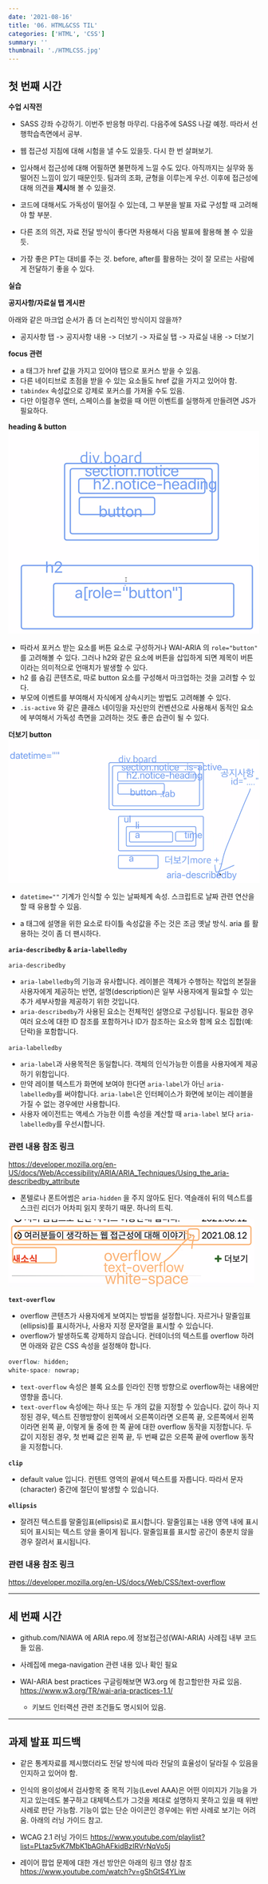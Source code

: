 ```yaml
---
date: '2021-08-16'
title: '06. HTML&CSS TIL'
categories: ['HTML', 'CSS']
summary: ''
thumbnail: './HTMLCSS.jpg'
---
```

## 첫 번째 시간
**수업 시작전**
- SASS 강좌 수강하기. 이번주 반응형 마무리. 다음주에 SASS 나갈 예정. 따라서 선행학습측면에서 공부.
- 웹 접근성 지침에 대해 시험을 낼 수도 있을듯. 다시 한 번 살펴보기.

- 입사해서 접근성에 대해 어필하면 불편하게 느낄 수도 있다. 아직까지는 실무와 동떨어진 느낌이 있기 때문인듯. 팀과의 조화, 균형을 이루는게 우선. 이후에 접근성에 대해 의견을 **제시**해 볼 수 있을것.

- 코드에 대해서도 가독성이 떨어질 수 있는데, 그 부분을 발표 자료 구성할 때 고려해야 할 부분.

- 다른 조의 의견, 자료 전달 방식이 좋다면 차용해서 다음 발표에 활용해 볼 수 있을듯.

- 가장 좋은 PT는 대비를 주는 것. before, after를 활용하는 것이 잘 모르는 사람에게 전달하기 좋을 수 있다.

**실습**

**공지사항/자료실 탭 게시판**

아래와 같은 마크업 순서가 좀 더 논리적인 방식이지 않을까?
- 공지사항 탭 -> 공지사항 내용 -> 더보기 -> 자료실 탭 -> 자료실 내용 -> 더보기

**focus 관련**
- a 태그가 href 값을 가지고 있어야 탭으로 포커스 받을 수 있음.
- 다른 네이티브로 초점을 받을 수 있는 요소들도 href 값을 가지고 있어야 함.
- `tabindex` 속성값으로 강제로 포커스를 가져올 수도 있음.
- 다만 이럴경우 엔터, 스페이스를 눌렀을 때 어떤 이벤트를 실행하게 만들려면 JS가 필요하다.

**heading & button**
![h2&button tag](./images/h2&button.PNG)
- 따라서 포커스 받는 요소를 버튼 요소로 구성하거나 WAI-ARIA 의 `role="button"` 를 고려해볼 수 있다. 그러나 h2와 같은 요소에 버튼을 삽입하게 되면 제목이 버튼이라는 의미적으로 언매치가 발생할 수 있다.
- h2 를 숨김 콘텐츠로, 따로 button 요소를 구성해서 마크업하는 것을 고려할 수 있다. 
- 부모에 이벤트를 부여해서 자식에게 상속시키는 방법도 고려해볼 수 있다.
- `.is-active` 와 같은 클래스 네이밍을 자신만의 컨벤션으로 사용해서 동적인 요소에 부여해서 가독성 측면을 고려하는 것도 좋은 습관이 될 수 있다.

**더보기 button**
![morebutton](./images/more_button.PNG)
- `datetime=""` 기계가 인식할 수 있는 날짜체계 속성. 스크립트로 날짜 관련 연산을 할 때 유용할 수 있음.

- a 태그에 설명을 위한 요소로 타이틀 속성값을 주는 것은 조금 옛날 방식. aria 를 활용하는 것이 좀 더 팬시하다.

**`aria-describedby` & `aria-labelledby`**

`aria-describedby`
- `aria-labelledby`의 기능과 유사합니다. 레이블은 객체가 수행하는 작업의 본질을 사용자에게 제공하는 반면, 설명(description)은 일부 사용자에게 필요할 수 있는 추가 세부사항을 제공하기 위한 것입니다.
- `aria-describedby`가 사용된 요소는 전체적인 설명으로 구성됩니다. 필요한 경우 여러 요소에 대한 ID 참조를 포함하거나 ID가 참조하는 요소와 함께 요소 집합(예: 단락)을 포함합니다.

`aria-labelledby`
- `aria-label`과 사용목적은 동일합니다. 객체의 인식가능한 이름을 사용자에게 제공하기 위함입니다.
- 만약 레이블 텍스트가 화면에 보여야 한다면 `aria-label`가 아닌 `aria-labelledby`를 써야합니다. `aria-label`은 인터페이스가 화면에 보이는 레이블을 가질 수 없는 경우에만 사용합니다.
- 사용자 에이전트는 액세스 가능한 이름 속성을 계산할 때 `aria-label` 보다 `aria-labelledby`를 우선시합니다.

### 관련 내용 참조 링크
https://developer.mozilla.org/en-US/docs/Web/Accessibility/ARIA/ARIA_Techniques/Using_the_aria-describedby_attribute

- 폰텔로나 폰트어썸은 `aria-hidden` 을 주지 않아도 된다. 역슬래쉬 뒤의 텍스트를 스크린 리더가 어차피 읽지 못하기 때문. 하나의 트릭.


![textoverflow](./images/text_overflow.PNG)

**`text-overflow`**
- overflow 콘텐츠가 사용자에게 보여지는 방법을 설정합니다. 자르거나 말줄임표(ellipsis)를 표시하거나, 사용자 지정 문자열을 표시할 수 있습니다.
- overflow가 발생하도록 강제하지 않습니다. 컨테이너의 텍스트를 overflow 하려면 아래와 같은 CSS 속성을 설정해야 합니다.
```css
overflow: hidden;
white-space: nowrap;
```
- `text-overflow` 속성은 블록 요소를 인라인 진행 방향으로 overflow하는 내용에만 영향을 줍니다.
- `text-overflow` 속성에는 하나 또는 두 개의 값을 지정할 수 있습니다. 값이 하나 지정된 경우, 텍스트 진행방향이 왼쪽에서 오른쪽이라면 오른쪽 끝, 오른쪽에서 왼쪽이라면 왼쪽 끝, 이렇게 둘 중에 한 쪽 끝에 대한 overflow 동작을 지정합니다. 두 값이 지정된 경우, 첫 번째 값은 왼쪽 끝, 두 번째 값은 오른쪽 끝에 overflow 동작을 지정합니다.

**`clip`** <br>
- default value 입니다. 컨텐트 영역의 끝에서 텍스트를 자릅니다. 따라서 문자(character) 중간에 절단이 발생할 수 있습니다.

**`ellipsis`**
- 잘려진 텍스트를 말줄임표(ellipsis)로 표시합니다. 말줄임표는 내용 영역 내에 표시되어 표시되는 텍스트 양을 줄이게 됩니다. 말줄임표를 표시할 공간이 충분치 않을경우 잘려서 표시됩니다.

### 관련 내용 참조 링크
https://developer.mozilla.org/en-US/docs/Web/CSS/text-overflow

<hr>

## 세 번째 시간
- github.com/NIAWA 에 ARIA repo.에 정보접근성(WAI-ARIA) 사례집 내부 코드들 있음.
- 사례집에 mega-navigation 관련 내용 있나 확인 필요

- WAI-ARIA best practices 구글링해보면 W3.org 에 참고할만한 자료 있음.
    https://www.w3.org/TR/wai-aria-practices-1.1/
    - 키보드 인터랙션 관련 조건들도 명시되어 있음.

<hr>

## 과제 발표 피드백
- 같은 통계자료를 제시했더라도 전달 방식에 따라 전달의 효율성이 달라질 수 있음을 인지하고 있어야 함.
- 인식의 용이성에서 검사항목 중 목적 기능(Level AAA)은 어떤 이미지가 기능을 가지고 있는데도 불구하고 대체텍스트가 그것을 제대로 설명하지 못하고 있을 때 위반 사례로 판단 가능함. 기능이 없는 단순 아이콘인 경우에는 위반 사례로 보기는 어려움. 아래의 러닝 가이드 참고.

- WCAG 2.1 러닝 가이드
https://www.youtube.com/playlist?list=PLtaz5vK7MbK1bAGhAFkidBzIRVrNqVo5j

- 레이어 팝업 문제에 대한 개선 방안은 아래의 링크 영상 참조
https://www.youtube.com/watch?v=gShGtS4YLiw
